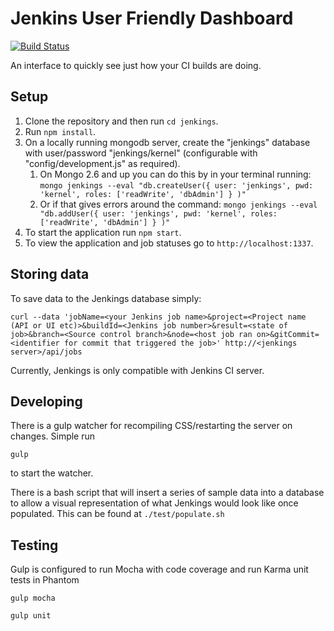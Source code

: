 Jenkins User Friendly Dashboard
=======

[![Build Status](https://travis-ci.org/alexnaish/jenkings.svg?branch=master)](https://travis-ci.org/alexnaish/jenkings)


An interface to quickly see just how your CI builds are doing.


Setup
-----

1. Clone the repository and then run `cd jenkings`.
1. Run `npm install`.
1. On a locally running mongodb server, create the "jenkings" database with user/password "jenkings/kernel" (configurable with "config/development.js" as required).
	1. On Mongo 2.6 and up you can do this by in your terminal running: `mongo jenkings --eval "db.createUser({ user: 'jenkings', pwd: 'kernel', roles: ['readWrite', 'dbAdmin'] } )"`
	1. Or if that gives errors around the command: `mongo jenkings --eval "db.addUser({ user: 'jenkings', pwd: 'kernel', roles: ['readWrite', 'dbAdmin'] } )"`
1. To start the application run `npm start`.
1. To view the application and job statuses go to `http://localhost:1337`.


Storing data
-----

To save data to the Jenkings database simply:

`
curl --data 'jobName=<your Jenkins job name>&project=<Project name (API or UI etc)>&buildId=<Jenkins job number>&result=<state of job>&branch=<Source control branch>&node=<host job ran on>&gitCommit=<identifier for commit that triggered the job>' http://<jenkings server>/api/jobs
`

Currently, Jenkings is only compatible with Jenkins CI server.

Developing
-----
There is a gulp watcher for recompiling CSS/restarting the server on changes. Simple run

`
gulp
`

to start the watcher.

There is a bash script that will insert a series of sample data into a database to allow a visual representation of what Jenkings would look like once populated. This can be found at `./test/populate.sh`

Testing
-----

Gulp is configured to run Mocha with code coverage and run Karma unit tests in Phantom

`
gulp mocha
`

`
gulp unit
`
